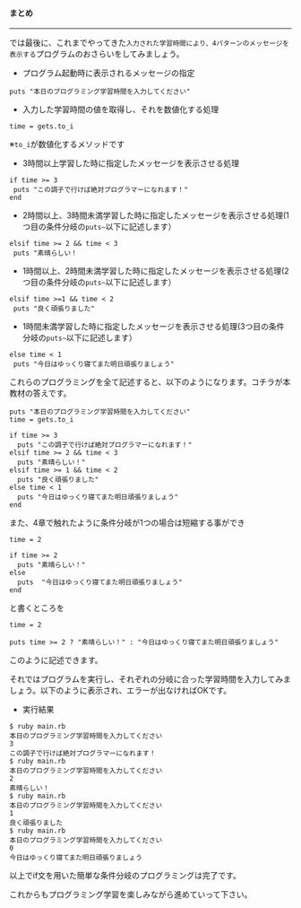 #### まとめ
****
では最後に、これまでやってきた`入力された学習時間により、4パターンのメッセージを表示する`プログラムのおさらいをしてみましょう。

- プログラム起動時に表示されるメッセージの指定
```
puts "本日のプログラミング学習時間を入力してください"
```

- 入力した学習時間の値を取得し、それを数値化する処理
```
time = gets.to_i
```
※`to_i`が数値化するメソッドです

- 3時間以上学習した時に指定したメッセージを表示させる処理

```
if time >= 3
 puts "この調子で行けば絶対プログラマーになれます！"
end
```

- 2時間以上、3時間未満学習した時に指定したメッセージを表示させる処理(1つ目の条件分岐の`puts~`以下に記述します）

```
elsif time >= 2 && time < 3
 puts "素晴らしい！
```

- 1時間以上、2時間未満学習した時に指定したメッセージを表示させる処理(2つ目の条件分岐の`puts~`以下に記述します）
```
elsif time >=1 && time < 2
 puts "良く頑張りました"
```

- 1時間未満学習した時に指定したメッセージを表示させる処理(3つ目の条件分岐の`puts~`以下に記述します）
```
else time < 1
 puts "今日はゆっくり寝てまた明日頑張りましょう"
```

これらのプログラミングを全て記述すると、以下のようになります。コチラが本教材の答えです。

```
puts "本日のプログラミング学習時間を入力してください"
time = gets.to_i

if time >= 3
  puts "この調子で行けば絶対プログラマーになれます！"
elsif time >= 2 && time < 3
  puts "素晴らしい！"
elsif time >= 1 && time < 2
  puts "良く頑張りました"
else time < 1
  puts "今日はゆっくり寝てまた明日頑張りましょう"
end
```

また、4章で触れたように条件分岐が1つの場合は短縮する事ができ
```
time = 2

if time >= 2
  puts "素晴らしい！"
else
  puts  "今日はゆっくり寝てまた明日頑張りましょう"
end  
```
と書くところを
```
time = 2

puts time >= 2 ? "素晴らしい！" : "今日はゆっくり寝てまた明日頑張りましょう"
```

このように記述できます。

それではプログラムを実行し、それぞれの分岐に合った学習時間を入力してみましょう。以下のように表示され、エラーが出なければOKです。

- 実行結果

```
$ ruby main.rb
本日のプログラミング学習時間を入力してください
3
この調子で行けば絶対プログラマーになれます！
$ ruby main.rb
本日のプログラミング学習時間を入力してください
2
素晴らしい！
$ ruby main.rb
本日のプログラミング学習時間を入力してください
1
良く頑張りました
$ ruby main.rb
本日のプログラミング学習時間を入力してください
0
今日はゆっくり寝てまた明日頑張りましょう
```

以上でif文を用いた簡単な条件分岐のプログラミングは完了です。

これからもプログラミング学習を楽しみながら進めていって下さい。
